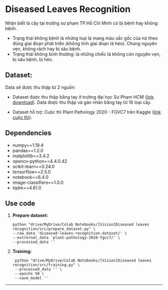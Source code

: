 # Diseased Leaves Recognition

Nhận biết lá cây tại trường sư phạm TP.Hồ Chí Minh có bị bệnh hay không bệnh. 

- Trạng thái không bệnh là những loại lá mang màu sắc gốc của nó theo đúng giai đoạn phát triển (không tính giai đoạn lá héo). Chúng nguyên vẹn, không rách hay bị sâu bệnh.
- Trạng thái không bình thường: là những chiếc lá không còn nguyên vẹn, bị sâu bệnh, bị héo.

## Dataset:
Data sẽ được thu thập từ 2 nguồn:
- Dataset được thu thập bằng tay ở trường đại học Sư Phạm HCM ([link download](https://drive.google.com/file/d/1xzOQ3GN9mRheYqG6RLg4a93tgGl6CxcM/view?usp=sharing)). Data được thu thập và gán nhãn bằng tay từ 16 loại cây.

- Dataset hỗ trợ: Cuộc thi Plant Pathology 2020 - FGVC7 trên Kaggle ([link cuộc thi](https://www.kaggle.com/c/plant-pathology-2020-fgvc7/)).

## Dependencies
- numpy==1.19.4
- pandas==1.2.0
- matplotlib==3.4.2
- opencv-python==4.4.0.42
- scikit-learn==0.24.0
- tensorflow==2.5.0
- notebook==6.4.0
- image-classifiers==1.0.0
- tqdm==4.61.0

## Use code
1. **Prepare dataset:**
    ```
    python "drive/MyDrive/Colab Notebooks/[Vision]Diseased leaves recognition/src/prepare_dataset.py" \
    --raw_data 'diseased-leaves-recognition-dataset/' \
    --extrernal_data 'plant-pathology-2020-fgvc7/' \
    --processed_data ''
    ```

2. **Training:**
   ```
    python "drive/MyDrive/Colab Notebooks/[Vision]Diseased leaves recognition/src/training.py" \
    --processed_data '' \
    --epochs 50 \
    --save_model ''
   ```

---